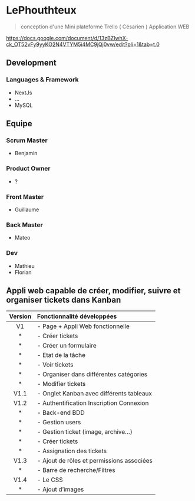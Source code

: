 # LePhouthteux

> conception d'une Mini plateforme Trello ( Césarien ) Application WEB

https://docs.google.com/document/d/13zBZlwhX-ck_OT52vFy9yyKO2N4VTYM5i4MC9jQj0vw/edit?pli=1&tab=t.0

## Development

### Languages & Framework

- NextJs
- ...
- MySQL

## Equipe

### Scrum Master
 - Benjamin
### Product Owner
 - ?
### Front Master
 - Guillaume
### Back Master
 - Mateo
### Dev
 - Mathieu
 - Florian

## Appli web capable de créer, modifier, suivre et organiser tickets dans Kanban 

| Version | Fonctionnalité développées |
| :---------------: |:---------------|
| V1 | - Page + Appli Web fonctionnelle |
| * | - Créer tickets | 
| * | - Créer un formulaire | 
| * | - Etat de la tâche | 
| * | - Voir tickets |
| * | - Organiser dans différentes catégories |
| * | - Modifier tickets |
| V1.1 |  - Onglet Kanban avec différents tableaux|
| V1.2 |  - Authentification Inscription Connexion
| * | - Back-end BDD |
| * |	- Gestion users |
| * |	- Gestion ticket (image, archive…) | 
| * | - Créer tickets |
| * | - Assignation des tickets |
| V1.3 | - Ajout de rôles et permissions associées |
| * | - Barre de recherche/Filtres |
| V1.4 | - Le CSS
| * | - Ajout d’images

